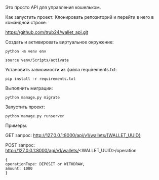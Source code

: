 Это просто API для управления кошельком.

Как запустить проект:
Клонировать репозиторий и перейти в него в командной строке:

https://github.com/trub24/wallet_api.git


Cоздать и активировать виртуальное окружение:

```
python -m venv env
```

```
source venv/Scripts/activate
```

Установить зависимости из файла requirements.txt:

```
pip install -r requirements.txt
```

Выполнить миграции:

```
python manage.py migrate
```

Запустить проект:

```
python manage.py runserver
```

Примеры.

GET запрос: http://127.0.0.1:8000/api/v1/wallets/{WALLET_UUID}

POST запрос: http://127.0.0.1:8000/api/v1/wallets/<WALLET_UUID>/operation

```
{
operationType: DEPOSIT or WITHDRAW,
amount: 1000
}

```
